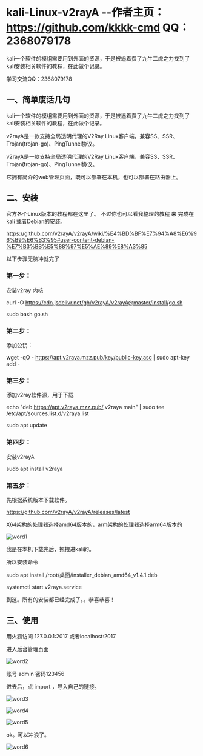 # kali-Linux-v2rayA       --作者主页：https://github.com/kkkk-cmd QQ：2368079178
kali一个软件的模组需要用到外面的资源，于是被逼着费了九牛二虎之力找到了kali安装相关软件的教程，在此做个记录。

学习交流QQ：2368079178

## 一、简单废话几句

kali一个软件的模组需要用到外面的资源，于是被逼着费了九牛二虎之力找到了kali安装相关软件的教程，在此做个记录。

v2rayA是一款支持全局透明代理的V2Ray Linux客户端，兼容SS、SSR、Trojan(trojan-go)、PingTunnel协议。

v2rayA是一款支持全局透明代理的V2Ray Linux客户端，兼容SS、SSR、Trojan(trojan-go)、PingTunnel协议。   

它拥有简介的web管理页面，既可以部署在本机，也可以部署在路由器上。

## 二、安装

官方各个Linux版本的教程都在这里了。 不过你也可以看我整理的教程 来 完成在 kali 或者Debian的安装。

https://github.com/v2rayA/v2rayA/wiki/%E4%BD%BF%E7%94%A8%E6%96%B9%E6%B3%95#user-content-debian-%E7%B3%BB%E5%88%97%E5%AE%89%E8%A3%85
 
以下步骤无脑冲就完了 

### 第一步：

安装v2ray 内核

curl -O https://cdn.jsdelivr.net/gh/v2rayA/v2rayA@master/install/go.sh

sudo bash go.sh

### 第二步：

添加公钥：

wget -qO - https://apt.v2raya.mzz.pub/key/public-key.asc | sudo apt-key add -
 
### 第三步：

添加v2ray软件源，用于下载

echo "deb https://apt.v2raya.mzz.pub/ v2raya main" | sudo tee /etc/apt/sources.list.d/v2raya.list

sudo apt update

### 第四步：

安装v2rayA

sudo apt install v2raya

### 第五步：

先根据系统版本下载软件。

https://github.com/v2rayA/v2rayA/releases/latest

X64架构的处理器选择amd64版本的，arm架构的处理器选择arm64版本的

![word1](https://user-images.githubusercontent.com/67810976/127617497-d8658f9d-2ad9-4acb-a3f4-4f39aebf1734.jpg)
  
我是在本机下载完后，拖拽进kali的。

所以安装命令

sudo apt install /root/桌面/installer_debian_amd64_v1.4.1.deb 

systemctl start v2raya.service

到这。所有的安装都已经完成了。。恭喜恭喜！

## 三、使用

用火狐访问 127.0.0.1:2017  或者localhost:2017  

进入后台管理页面

![word2](https://user-images.githubusercontent.com/67810976/127617768-47d45dff-c604-487c-9c85-c57b2bd68fe5.png)

账号 admin  密码123456

进去后，点 import ，导入自己的链接。 

![word3](https://user-images.githubusercontent.com/67810976/127617812-e3a319c8-89ff-469f-bf7b-d69a7fea4ee8.png)

![word4](https://user-images.githubusercontent.com/67810976/127617814-fa27febc-c32b-4db0-b8b8-4d619334b194.png)

![word5](https://user-images.githubusercontent.com/67810976/127617817-4880fd64-b311-4b16-b493-932026b07726.png)
     
   
ok。可以冲浪了。 

![word6](https://user-images.githubusercontent.com/67810976/127617844-cd73e673-1505-4aca-bc60-d31abdd9fbe3.png)





